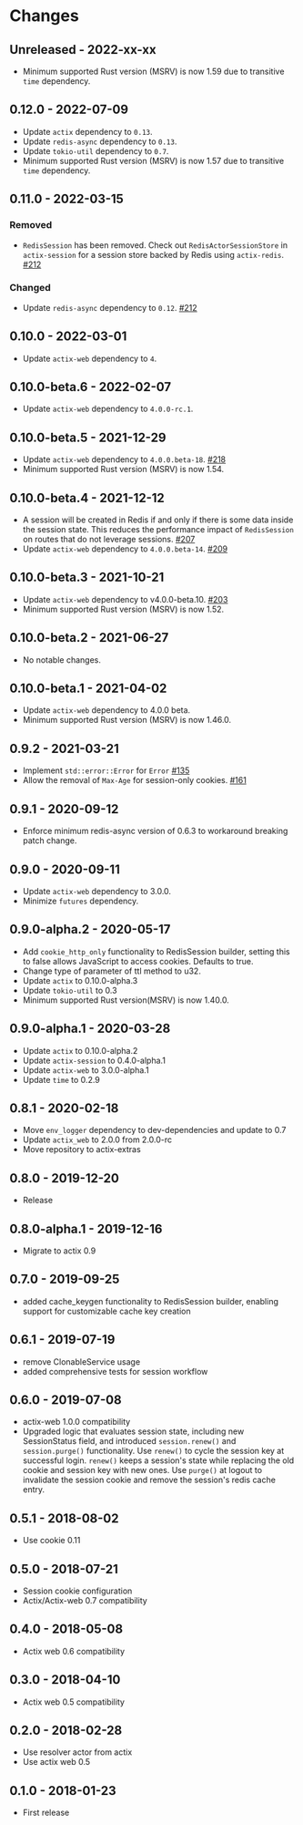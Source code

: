 # Changes

## Unreleased - 2022-xx-xx

- Minimum supported Rust version (MSRV) is now 1.59 due to transitive `time` dependency.

## 0.12.0 - 2022-07-09

- Update `actix` dependency to `0.13`.
- Update `redis-async` dependency to `0.13`.
- Update `tokio-util` dependency to `0.7`.
- Minimum supported Rust version (MSRV) is now 1.57 due to transitive `time` dependency.

## 0.11.0 - 2022-03-15

### Removed

- `RedisSession` has been removed. Check out `RedisActorSessionStore` in `actix-session` for a session store backed by Redis using `actix-redis`. [#212]

### Changed

- Update `redis-async` dependency to `0.12`. [#212]

[#212]: https://github.com/actix/actix-extras/pull/212

## 0.10.0 - 2022-03-01

- Update `actix-web` dependency to `4`.

## 0.10.0-beta.6 - 2022-02-07

- Update `actix-web` dependency to `4.0.0-rc.1`.

## 0.10.0-beta.5 - 2021-12-29

- Update `actix-web` dependency to `4.0.0.beta-18`. [#218]
- Minimum supported Rust version (MSRV) is now 1.54.

[#218]: https://github.com/actix/actix-extras/pull/218

## 0.10.0-beta.4 - 2021-12-12

- A session will be created in Redis if and only if there is some data inside the session state. This reduces the performance impact of `RedisSession` on routes that do not leverage sessions. [#207]
- Update `actix-web` dependency to `4.0.0.beta-14`. [#209]

[#207]: https://github.com/actix/actix-extras/pull/207
[#209]: https://github.com/actix/actix-extras/pull/209

## 0.10.0-beta.3 - 2021-10-21

- Update `actix-web` dependency to v4.0.0-beta.10. [#203]
- Minimum supported Rust version (MSRV) is now 1.52.

[#203]: https://github.com/actix/actix-extras/pull/203

## 0.10.0-beta.2 - 2021-06-27

- No notable changes.

## 0.10.0-beta.1 - 2021-04-02

- Update `actix-web` dependency to 4.0.0 beta.
- Minimum supported Rust version (MSRV) is now 1.46.0.

## 0.9.2 - 2021-03-21

- Implement `std::error::Error` for `Error` [#135]
- Allow the removal of `Max-Age` for session-only cookies. [#161]

[#135]: https://github.com/actix/actix-extras/pull/135
[#161]: https://github.com/actix/actix-extras/pull/161

## 0.9.1 - 2020-09-12

- Enforce minimum redis-async version of 0.6.3 to workaround breaking patch change.

## 0.9.0 - 2020-09-11

- Update `actix-web` dependency to 3.0.0.
- Minimize `futures` dependency.

## 0.9.0-alpha.2 - 2020-05-17

- Add `cookie_http_only` functionality to RedisSession builder, setting this
  to false allows JavaScript to access cookies. Defaults to true.
- Change type of parameter of ttl method to u32.
- Update `actix` to 0.10.0-alpha.3
- Update `tokio-util` to 0.3
- Minimum supported Rust version(MSRV) is now 1.40.0.

## 0.9.0-alpha.1 - 2020-03-28

- Update `actix` to 0.10.0-alpha.2
- Update `actix-session` to 0.4.0-alpha.1
- Update `actix-web` to 3.0.0-alpha.1
- Update `time` to 0.2.9

## 0.8.1 - 2020-02-18

- Move `env_logger` dependency to dev-dependencies and update to 0.7
- Update `actix_web` to 2.0.0 from 2.0.0-rc
- Move repository to actix-extras

## 0.8.0 - 2019-12-20

- Release

## 0.8.0-alpha.1 - 2019-12-16

- Migrate to actix 0.9

## 0.7.0 - 2019-09-25

- added cache_keygen functionality to RedisSession builder, enabling support for
  customizable cache key creation

## 0.6.1 - 2019-07-19

- remove ClonableService usage
- added comprehensive tests for session workflow

## 0.6.0 - 2019-07-08

- actix-web 1.0.0 compatibility
- Upgraded logic that evaluates session state, including new SessionStatus field,
  and introduced `session.renew()` and `session.purge()` functionality.
  Use `renew()` to cycle the session key at successful login. `renew()` keeps a
  session's state while replacing the old cookie and session key with new ones.
  Use `purge()` at logout to invalidate the session cookie and remove the
  session's redis cache entry.

## 0.5.1 - 2018-08-02

- Use cookie 0.11

## 0.5.0 - 2018-07-21

- Session cookie configuration
- Actix/Actix-web 0.7 compatibility

## 0.4.0 - 2018-05-08

- Actix web 0.6 compatibility

## 0.3.0 - 2018-04-10

- Actix web 0.5 compatibility

## 0.2.0 - 2018-02-28

- Use resolver actor from actix
- Use actix web 0.5

## 0.1.0 - 2018-01-23

- First release
